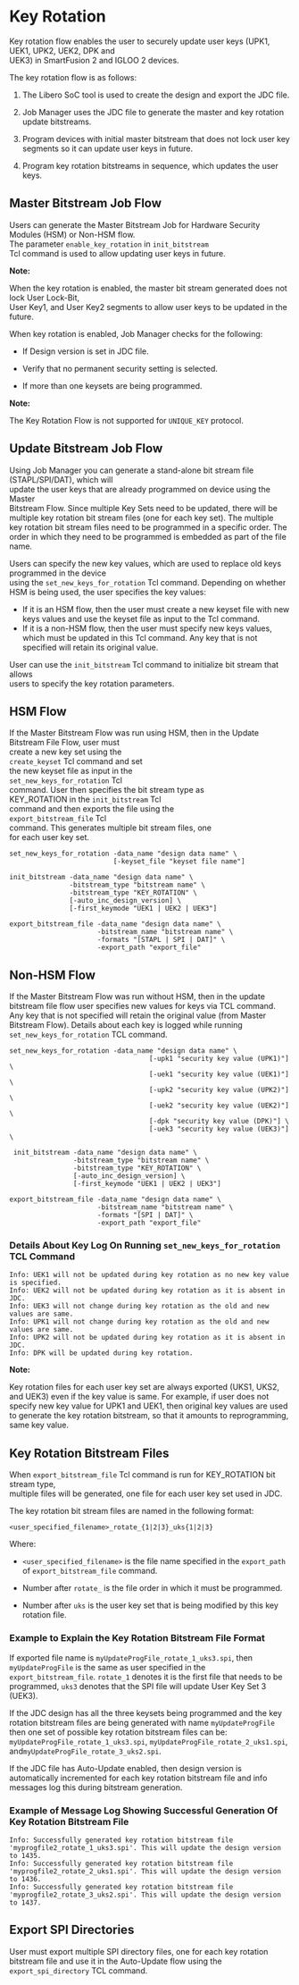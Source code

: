 # Key Rotation

Key rotation flow enables the user to securely update user keys \(UPK1, UEK1, UPK2, UEK2, DPK and<br /> UEK3\) in SmartFusion 2 and IGLOO 2 devices.

The key rotation flow is as follows:

1.  The Libero SoC tool is used to create the design and export the JDC file.

2.  Job Manager uses the JDC file to generate the master and key rotation update bitstreams.

3.  Program devices with initial master bitstream that does not lock user key segments so it can update user keys in future.

4.  Program key rotation bitstreams in sequence, which updates the user keys.


## Master Bitstream Job Flow

Users can generate the Master Bitstream Job for Hardware Security Modules \(HSM\) or Non-HSM flow.<br /> The parameter `enable_key_rotation` in `init_bitstream`<br /> Tcl command is used to allow updating user keys in future.

**Note:**

When the key rotation is enabled, the master bit stream generated does not lock User Lock-Bit,<br /> User Key1, and User Key2 segments to allow user keys to be updated in the<br /> future.

When key rotation is enabled, Job Manager checks for the following:

-   If Design version is set in JDC file.

-   Verify that no permanent security setting is selected.

-   If more than one keysets are being programmed.


**Note:**

The Key Rotation Flow is not supported for `UNIQUE_KEY` protocol.

## Update Bitstream Job Flow

Using Job Manager you can generate a stand-alone bit stream file \(STAPL/SPI/DAT\), which will<br /> update the user keys that are already programmed on device using the Master<br /> Bitstream Flow. Since multiple Key Sets need to be updated, there will be<br /> multiple key rotation bit stream files \(one for each key set\). The multiple<br /> key rotation bit stream files need to be programmed in a specific order. The<br /> order in which they need to be programmed is embedded as part of the file<br /> name.

Users can specify the new key values, which are used to replace old keys programmed in the device<br /> using the `set_new_keys_for_rotation` Tcl command. Depending on whether<br /> HSM is being used, the user specifies the key values:

-   If it is an HSM flow, then the user must create a new keyset file with new keys values and use the keyset file as input to the Tcl command.
-   If it is a non-HSM flow, then the user must specify new keys values, which must be updated in this Tcl command. Any key that is not specified will retain its original value.

User can use the `init_bitstream` Tcl command to initialize bit stream that allows<br /> users to specify the key rotation parameters.

## HSM Flow

If the Master Bitstream Flow was run using HSM, then in the Update Bitstream File Flow, user must<br /> create a new key set using the<br /> `create_keyset` Tcl command and set<br /> the new keyset file as input in the<br /> `set_new_keys_for_rotation` Tcl<br /> command. User then specifies the bit stream type as<br /> KEY\_ROTATION in the `init_bitstream` Tcl<br /> command and then exports the file using the<br /> `export_bitstream_file` Tcl<br /> command. This generates multiple bit stream files, one<br /> for each user key set.

```
set_new_keys_for_rotation -data_name "design data name" \
                          [-keyset_file "keyset file name"]

init_bitstream -data_name "design data name" \
               -bitstream_type "bitstream name" \
               -bitstream_type "KEY_ROTATION" \
               [-auto_inc_design_version] \
               [-first_keymode "UEK1 | UEK2 | UEK3"]

export_bitstream_file -data_name "design data name" \
                      -bitstream_name "bitstream name" \
                      -formats "[STAPL | SPI | DAT]" \
                      -export_path "export_file"
```

## Non-HSM Flow

If the Master Bitstream Flow was run without HSM, then in the update bitstream file flow user specifies new values for keys via TCL command. Any key that is not specified will retain the original value \(from Master Bitstream Flow\). Details about each key is logged while running `set_new_keys_for_rotation` TCL command.

```
set_new_keys_for_rotation -data_name "design data name" \
                                   [-upk1 "security key value (UPK1)"] \                                  
                                   [-uek1 "security key value (UEK1)"] \
                                   [-upk2 "security key value (UPK2)"] \
                                   [-uek2 "security key value (UEK2)"] \
                                   [-dpk "security key value (DPK)"] \
                                   [-uek3 "security key value (UEK3)"] \

 init_bitstream -data_name "design data name" \
                -bitstream_type "bitstream name" \
                -bitstream_type "KEY_ROTATION" \
                [-auto_inc_design_version] \
                [-first_keymode "UEK1 | UEK2 | UEK3"]

export_bitstream_file -data_name "design data name" \
                      -bitstream_name "bitstream name" \
                      -formats "[SPI | DAT]" \
                      -export_path "export_file"
```

### Details About Key Log On Running `set_new_keys_for_rotation` TCL Command

```
Info: UEK1 will not be updated during key rotation as no new key value is specified.
Info: UEK2 will not be updated during key rotation as it is absent in JDC.
Info: UEK3 will not change during key rotation as the old and new values are same.
Info: UPK1 will not change during key rotation as the old and new values are same.
Info: UPK2 will not be updated during key rotation as it is absent in JDC.
Info: DPK will be updated during key rotation.
```

**Note:**

Key rotation files for each user key set are always exported \(UKS1, UKS2, and UEK3\) even if the key value is same. For example, if user does not specify new key value for UPK1 and UEK1, then original key values are used to generate the key rotation bitstream, so that it amounts to reprogramming, same key value.

## Key Rotation Bitstream Files

When `export_bitstream_file` Tcl command is run for KEY\_ROTATION bit stream type,<br /> multiple files will be generated, one file for each user key set used in JDC.

The key rotation bit stream files are named in the following format:

`<user_specified_filename>_rotate_{1|2|3}_uks{1|2|3}`

Where:

-   `<user_specified_filename>` is the file name specified in the `export_path` of `export_bitstream_file` command.

-   Number after `rotate_` is the file order in which it must be programmed.

-   Number after `uks` is the user key set that is being modified by this key rotation file.


### Example to Explain the Key Rotation Bitstream File Format

If exported file name is `myUpdateProgFile_rotate_1_uks3.spi`, then `myUpdateProgFile` is the same as user specified in the `export_bitstream_file`. `rotate_1` denotes it is the first file that needs to be programmed, `uks3` denotes that the SPI file will update User Key Set 3 \(UEK3\).

If the JDC design has all the three keysets being programmed and the key rotation bitstream files are being generated with name `myUpdateProgFile` then one set of possible key rotation bitstream files can be: `myUpdateProgFile_rotate_1_uks3.spi`, `myUpdateProgFile_rotate_2_uks1.spi`, and`myUpdateProgFile_rotate_3_uks2.spi`.

If the JDC file has Auto-Update enabled, then design version is automatically incremented for each key rotation bitstream file and info messages log this during bitstream generation.

### Example of Message Log Showing Successful Generation Of Key Rotation Bitstream File

```
Info: Successfully generated key rotation bitstream file 'myprogfile2_rotate_1_uks3.spi'. This will update the design version to 1435.
Info: Successfully generated key rotation bitstream file 'myprogfile2_rotate_2_uks1.spi'. This will update the design version to 1436.
Info: Successfully generated key rotation bitstream file 'myprogfile2_rotate_3_uks2.spi'. This will update the design version to 1437.
```

## Export SPI Directories

User must export multiple SPI directory files, one for each key rotation bitstream file and use it in the Auto-Update flow using the `export_spi_directory` TCL command.

